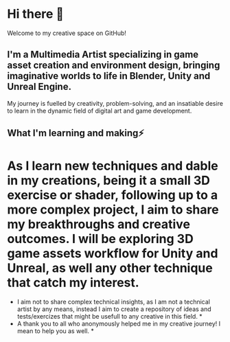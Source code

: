 # Hi there 👋
Welcome to my creative space on GitHub!

## I'm a **Multimedia Artist** specializing in game asset creation and environment design, bringing imaginative worlds to life in Blender, Unity and Unreal Engine.
My journey is fuelled by creativity, problem-solving, and an insatiable desire to learn in the dynamic field of digital art and game development.

## What I'm learning and making⚡
# As I learn new techniques and dable in my creations, being it a small 3D exercise or shader, following up to a more complex project, I aim to share my breakthroughs and creative outcomes. I will be exploring 3D game assets workflow for Unity and Unreal, as well any other technique that catch my interest. 

* I aim not to share complex technical insights, as I am not a technical artist by any means, instead I aim to create a repository of ideas and tests/exercizes that might be usefull to any creative in this field. *
* A thank you to all who anonymously helped me in my creative journey! I mean to help you as well. * 
<!--
**SVRASVRA/SVRASVRA** is a ✨ _special_ ✨ repository because its `README.md` (this file) appears on your GitHub profile.

Here are some ideas to get you started:

- 🔭 I’m currently working on ...
- 🌱 I’m currently learning ...
- 👯 I’m looking to collaborate on ...
- 🤔 I’m looking for help with ...
- 💬 Ask me about ...
- 📫 How to reach me: ...
- 😄 Pronouns: ...
- ⚡ Fun fact: ...
-->
